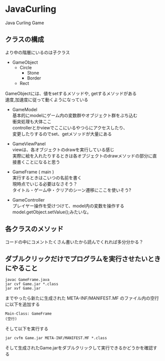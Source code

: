 # JavaCurling  
Java Curling Game  
  
## クラスの構成  
より中の階層にいるのは子クラス  
- GameObject  
  - Circle  
    - Stone  
    - Border  
  - Rect  
  
GameObjectには、値をsetするメソッドや, getするメソッドがある  
速度,加速度に従って動くようになっている  
  
- GameModel  
基本的にmodelにゲーム内の変数群やオブジェクト群をぶち込む  
衝突処理も大体ここ  
controllerとかviewでここにいるやつらにアクセスしたり、  
変更したりするのでset、getメソッドが大量にある  
  
- GameViewPanel  
viewは、各オブジェクトのdrawを実行している感じ  
実際に絵を入れたりするときは各オブジェクトのdrawメソッドの部分に直接書くことになると思う
  
- GameFrame ( main )  
実行するときはこいつの名前を書く  
現時点でいじる必要はなさそう？  
タイトル・ゲーム中・クリアのシーン遷移にここを使いそう?  
  
- GameController  
プレイヤー操作を受けつけて、model内の変数を操作する  
model.getObject.setValue();みたいな。  
  
## 各クラスのメソッド
コードの中にコメントたくさん書いたから読んでくれれば多分分かる？  
  
## ダブルクリックだけでプログラムを実行させたいときにやること
  
```
javac GameFrame.java
jar cvf Game.jar *.class
jar xvf Game.jar
```
  
までやったら新たに生成された META-INF/MANIFEST.MF のファイル内の空行に以下を追加する  
  
```
Main-Class: GameFrame
(空行)
```
  
そして以下を実行する  
  
```
jar cvfm Game.jar META-INF/MANIFEST.MF *.class
```
  
そして生成されたGame.jarをダブルクリックして実行できるかどうかを確認する  
  
